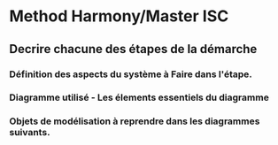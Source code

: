# Method Harmony/Master ISC

## Decrire chacune des étapes de la démarche
### Définition des aspects du système à Faire dans l'étape.
### Diagramme utilisé - Les élements essentiels du diagramme
### Objets de modélisation à reprendre dans les diagrammes suivants.
